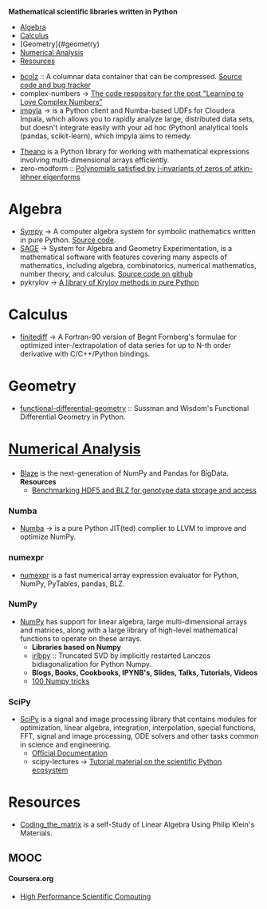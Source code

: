 **Mathematical scientific libraries written in Python**

- [Algebra](#algebra)
- [Calculus](#calculus)
- [Geometry]{#geometry)
- [Numerical Analysis](#numerical-analysis)
- [Resources](#resources)



* [bcolz](https://blosc.org) :: A columnar data container that can be compressed. [Source code and bug tracker](https://github.com/Blosc/bcolz)
* complex-numbers → [The code respository for the post "Learning to Love Complex Numbers"](https://github.com/j2kun/complex-numbers)
* [impyla](https://github.com/cloudera/impyla) → is a Python client and Numba-based UDFs for Cloudera Impala, which allows you to rapidly analyze large, distributed data sets, but doesn't integrate easily with your ad hoc (Python) analytical tools (pandas, scikit-learn), which impyla aims to remedy.
- [Theano](http://deeplearning.net/software/theano/) is a Python library for working with mathematical expressions involving multi-dimensional arrays efficiently. 
- zero-modform :: [Polynomials satisfied by j-invariants of zeros of atkin-lehner eigenforms](https://github.com/haochenuw/zero-modform)




# Algebra
* [Sympy](http://sympy.org/) → A computer algebra system for symbolic mathematics written in pure Python. [Source code](https://github.com/sympy/sympy).
* [SAGE](http://www.sagemath.org) → System for Algebra and Geometry Experimentation, is a mathematical software with features covering many aspects of mathematics, including algebra, combinatorics, numerical mathematics, number theory, and calculus. [Source code on github](https://github.com/sagemath/sage)
* pykrylov → [A library of Krylov methods in pure Python](http://dpo.github.com/pykrylov)


# Calculus 
* [finitediff](https://github.com/bjodah/finitediff) → A Fortran-90 version of Begnt Fornberg's formulae for optimized inter-/extrapolation of data series for up to N-th order derivative with C/C++/Python bindings.


# Geometry
- [functional-differential-geometry](https://github.com/jtauber/functional-differential-geometry) :: Sussman and Wisdom's Functional Differential Geometry in Python.


# [Numerical Analysis](https://en.wikipedia.org/wiki/Category:Numerical_analysis)
### 
* [Blaze](http://blaze.pydata.org) is the next-generation of NumPy and Pandas for BigData.
   **Resources**
   * [Benchmarking HDF5 and BLZ for genotype data storage and access](http://nbviewer.ipython.org/gist/alimanfoo/67fdcf58e364763fd0b6/benchmark_hdf5_blz.ipynb)

### Numba
* [Numba](http://numba.pydata.org/) → is a pure Python JIT(ted) complier to LLVM to improve and optimize NumPy.

### numexpr
* [numexpr](https://github.com/pydata/numexpr) is a fast numerical array expression evaluator for Python, NumPy, PyTables, pandas, BLZ.

### NumPy
* [NumPy](http://www.numpy.org) has support for linear algebra, large multi-dimensional arrays and matrices, along with a large library of high-level mathematical functions to operate on these arrays. 
   * **Libraries based on Numpy**
   * [irlbpy](https://github.com/bwlewis/irlbpy) :: Truncated SVD by implicitly restarted Lanczos bidiagonalization for Python Numpy.
   * __Blogs, Books, Cookbooks, IPYNB's, Slides, Talks, Tutorials, Videos__
   * [100 Numpy tricks](http://www.loria.fr/~rougier/teaching/numpy.100/index.html)

### SciPy
* [SciPy](http://www.scipy.org) is a signal and image processing library that contains modules for optimization, linear algebra, integration, interpolation, special functions, FFT, signal and image processing, ODE solvers and other tasks common in science and engineering.
   * [Official Documentation](http://www.scipy.org/docs.html)
   * scipy-lectures → [Tutorial material on the scientific Python ecosystem](http://scipy-lectures.github.io)



# Resources
* [Coding_the_matrix](https://github.com/branner-courses/coding_the_matrix) is a self-Study of Linear Algebra Using Philip Klein's Materials.

## MOOC
#### Coursera.org   
* [High Performance Scientific Computing](https://www.coursera.org/course/scicomp)


